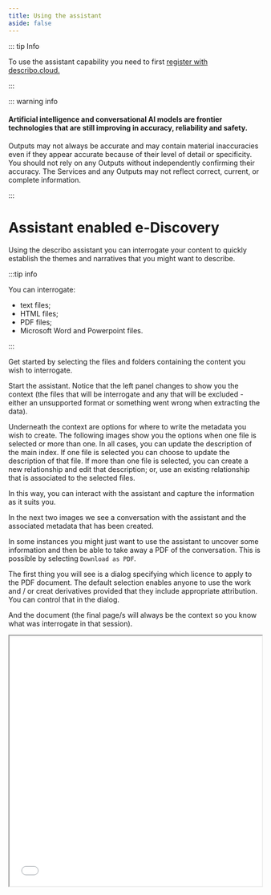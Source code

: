 ```yaml
---
title: Using the assistant
aside: false
---
```


::: tip Info

To use the assistant capability you need to first
[register with describo.cloud.](/docs/guide/register)

:::

::: warning info

#### Artificial intelligence and conversational AI models are frontier technologies that are still improving in accuracy, reliability and safety.

Outputs may not always be accurate and may contain material inaccuracies even if they appear
accurate because of their level of detail or specificity. You should not rely on any Outputs without
independently confirming their accuracy. The Services and any Outputs may not reflect correct,
current, or complete information.

:::

# Assistant enabled e-Discovery

Using the describo assistant you can interrogate your content to quickly establish the themes and
narratives that you might want to describe.

:::tip info

You can interrogate:

-   text files;
-   HTML files;
-   PDF files;
-   Microsoft Word and Powerpoint files.

:::

Get started by selecting the files and folders containing the content you wish to interrogate.

<ImageComponent src="/images/guide-discover/discover1.webp"></ImageComponent>

Start the assistant. Notice that the left panel changes to show you the context (the files that will
be interrogate and any that will be excluded - either an unsupported format or something went wrong
when extracting the data).

Underneath the context are options for where to write the metadata you wish to create. The following
images show you the options when one file is selected or more than one. In all cases, you can update
the description of the main index. If one file is selected you can choose to update the description
of that file. If more than one file is selected, you can create a new relationship and edit that
description; or, use an existing relationship that is associated to the selected files.

In this way, you can interact with the assistant and capture the information as it suits you.

<div class="flex flex-col space-y-1 lg:flex-row lg:space-x-1">
    <ImageComponent src="/images/guide-discover/discover2.webp"></ImageComponent>
    <ImageComponent src="/images/guide-discover/discover3.webp"></ImageComponent>
    <ImageComponent src="/images/guide-discover/discover4.webp"></ImageComponent>
</div>

In the next two images we see a conversation with the assistant and the associated metadata that has
been created.

<ImageComponent src="/images/guide-discover/discover5.webp"></ImageComponent>
<ImageComponent src="/images/guide-discover/discover6.webp"></ImageComponent>

In some instances you might just want to use the assistant to uncover some information and then be
able to take away a PDF of the conversation. This is possible by selecting `Download as PDF`.

<ImageComponent src="/images/guide-discover/discover7.webp"></ImageComponent>

The first thing you will see is a dialog specifying which licence to apply to the PDF document. The
default selection enables anyone to use the work and / or creat derivatives provided that they
include appropriate attribution. You can control that in the dialog.

<ImageComponent src="/images/guide-discover/discover8.webp"></ImageComponent>

And the document (the final page/s will always be the context so you know what was interrogate in
that session).

 <iframe
  class="border border-solid border-gray-400 p-2"
  src="/images/guide-discover/conversation.pdf"
  width="100%" height="500">
</iframe>

<InfoPanelComponent>
    <template #title>Interrogating the RO-Crate paper</template>
    <template #text>
        Watch the video to see the RO-Crate paper being interrogated for information.
    </template>
    <template #content>
        <video controls>
            <source src="/images/guide-discover/ro-crate-paper.mp4" type="video/mp4" />
        </video>
    </template>
</InfoPanelComponent>

<InfoPanelComponent>
    <template #title>Interrogating the 2024 Australian Budget Papers</template>
    <template #text>
        In this video, the 2024 Australian Budget papers are queried. Notice that both Word (docx)
    and PDF files form part of the set. Describo can pull data from PowerPoint documents too!
    </template>
    <template #content>
        <video controls>
            <source src="/images/guide-discover/budget-papers.mp4" type="video/mp4" />
        </video>
    </template>
</InfoPanelComponent>
